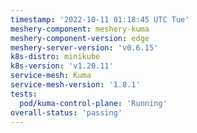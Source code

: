 ```yaml
---
timestamp: '2022-10-11 01:18:45 UTC Tue'
meshery-component: meshery-kuma
meshery-component-version: edge
meshery-server-version: 'v0.6.15'
k8s-distro: minikube
k8s-version: 'v1.20.11'
service-mesh: Kuma
service-mesh-version: '1.8.1'
tests:
  pod/kuma-control-plane: 'Running'
overall-status: 'passing'
---
```

